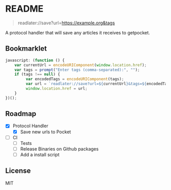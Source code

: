 # README

> readlater://save?url=https://example.org&tags

A protocol handler that will save any articles it receives to getpocket.


## Bookmarklet

```javascript
javascript: (function () {   
	var currentUrl = encodeURIComponent(window.location.href);
	var tags = prompt("Enter tags (comma-separated):", "");
	if (tags !== null) {
	     var encodedTags = encodeURIComponent(tags);
		 var url = `readlater://save?url=${currentUrl}&tags=${encodedTags}`;
		 window.location.href = url;
	} 
})();
```

## Roadmap

- [x] Protocol Handler
  - [x] Save new urls to Pocket
- [ ] CI
  - [ ] Tests
  - [ ] Release Binaries on Github packages
  - [ ] Add a install script

## License

MIT

